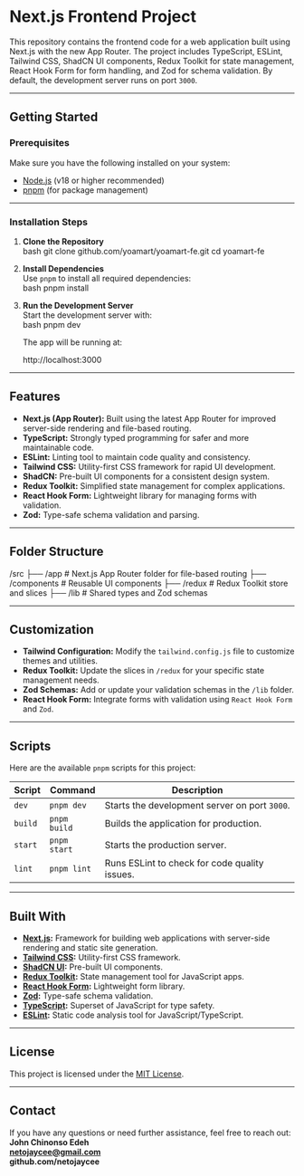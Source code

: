 # **Next.js Frontend Project**

This repository contains the frontend code for a web application built using Next.js with the new App Router. The project includes TypeScript, ESLint, Tailwind CSS, ShadCN UI components, Redux Toolkit for state management, React Hook Form for form handling, and Zod for schema validation. By default, the development server runs on port `3000`.

---

## **Getting Started**

### **Prerequisites**
Make sure you have the following installed on your system:
- [Node.js](https://nodejs.org/) (v18 or higher recommended)
- [pnpm](https://pnpm.io/) (for package management)

---

### **Installation Steps**

1. **Clone the Repository**  
   bash
   git clone github.com/yoamart/yoamart-fe.git
   cd yoamart-fe
   

2. **Install Dependencies**  
   Use `pnpm` to install all required dependencies:  
   bash
   pnpm install
   

3. **Run the Development Server**  
   Start the development server with:  
   bash
   pnpm dev
   

   The app will be running at:  
   
   http://localhost:3000
   

---

## **Features**

- **Next.js (App Router):** Built using the latest App Router for improved server-side rendering and file-based routing.  
- **TypeScript:** Strongly typed programming for safer and more maintainable code.  
- **ESLint:** Linting tool to maintain code quality and consistency.  
- **Tailwind CSS:** Utility-first CSS framework for rapid UI development.  
- **ShadCN:** Pre-built UI components for a consistent design system.  
- **Redux Toolkit:** Simplified state management for complex applications.  
- **React Hook Form:** Lightweight library for managing forms with validation.  
- **Zod:** Type-safe schema validation and parsing.

---

## **Folder Structure**


/src
├── /app             # Next.js App Router folder for file-based routing
├── /components      # Reusable UI components
├── /redux           # Redux Toolkit store and slices
├── /lib             # Shared types and Zod schemas



---

## **Customization**

- **Tailwind Configuration:** Modify the `tailwind.config.js` file to customize themes and utilities.  
- **Redux Toolkit:** Update the slices in `/redux` for your specific state management needs.  
- **Zod Schemas:** Add or update your validation schemas in the `/lib` folder.  
- **React Hook Form:** Integrate forms with validation using `React Hook Form` and `Zod`.

---

## **Scripts**

Here are the available `pnpm` scripts for this project:

| **Script**    | **Command**         | **Description**                               |
|---------------|---------------------|-----------------------------------------------|
| `dev`         | `pnpm dev`          | Starts the development server on port `3000`. |
| `build`       | `pnpm build`        | Builds the application for production.        |
| `start`       | `pnpm start`        | Starts the production server.                 |
| `lint`        | `pnpm lint`         | Runs ESLint to check for code quality issues. |

---

## **Built With**

- **[Next.js](https://nextjs.org/):** Framework for building web applications with server-side rendering and static site generation.  
- **[Tailwind CSS](https://tailwindcss.com/):** Utility-first CSS framework.  
- **[ShadCN UI](https://shadcn.dev/):** Pre-built UI components.  
- **[Redux Toolkit](https://redux-toolkit.js.org/):** State management tool for JavaScript apps.  
- **[React Hook Form](https://react-hook-form.com/):** Lightweight form library.  
- **[Zod](https://zod.dev/):** Type-safe schema validation.  
- **[TypeScript](https://www.typescriptlang.org/):** Superset of JavaScript for type safety.  
- **[ESLint](https://eslint.org/):** Static code analysis tool for JavaScript/TypeScript.

---

## **License**

This project is licensed under the [MIT License](LICENSE).

---

## **Contact**

If you have any questions or need further assistance, feel free to reach out:  
**John Chinonso Edeh**  
**netojaycee@gmail.com**  
**github.com/netojaycee**
